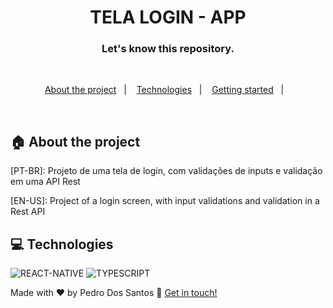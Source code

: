 <h1 align="center">
  TELA LOGIN - APP
</h1>

<h3 align="center">
  Let's know this repository.
</h3>

<br>

<p align="center">
  <a href="#house-about-the-project">About the project</a>&nbsp;&nbsp;&nbsp;|&nbsp;&nbsp;&nbsp;
  <a href="#computer-technologies">Technologies</a>&nbsp;&nbsp;&nbsp;|&nbsp;&nbsp;&nbsp;
  <a href="#construction_worker-installation">Getting started</a>&nbsp;&nbsp;&nbsp;|&nbsp;&nbsp;&nbsp;
</p>

<br>

## :house: About the project

[PT-BR]: Projeto de uma tela de login, com validações de inputs e validação em uma API Rest

[EN-US]: Project of a login screen, with input validations and validation in a Rest API
<br>

## :computer: Technologies

![REACT-NATIVE](https://img.shields.io/badge/React_Native-20232A?style=for-the-badge&logo=react&logoColor=61DAFB)
![TYPESCRIPT](https://img.shields.io/badge/TypeScript-007ACC?style=for-the-badge&logo=typescript&logoColor=white)

Made with ♥ by Pedro Dos Santos :wave: [Get in touch!](https://www.linkedin.com/in/pedro-lucas-dos-santos/)
